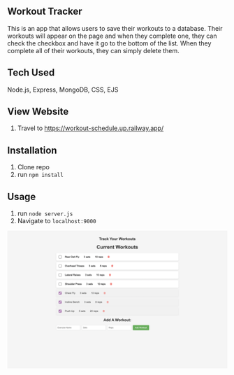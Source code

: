 ## Workout Tracker
This is an app that allows users to save their workouts to a database. Their workouts will appear on the page and when they complete one, they can check the checkbox and have it go to the bottom of the list. When they complete all of their workouts, they can simply delete them.

## Tech Used
Node.js, Express, MongoDB, CSS, EJS

## View Website
1. Travel to https://workout-schedule.up.railway.app/

## Installation

1. Clone repo
2. run `npm install`

## Usage

1. run `node server.js`
2. Navigate to `localhost:9000`

![Alt text](<public/img/website.png>)

